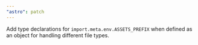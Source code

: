 ```yaml
---
"astro": patch
---
```


Add type declarations for `import.meta.env.ASSETS_PREFIX` when defined as an object for handling different file types.
